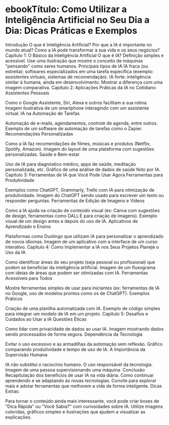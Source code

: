 # ebookTítulo: Como Utilizar a Inteligência Artificial no Seu Dia a Dia: Dicas Práticas e Exemplos

Introdução
O que é Inteligência Artificial?
Por que a IA é importante no mundo atual?
Como a IA pode transformar a sua vida e os seus negócios?
Capítulo 1: O Básico da Inteligência Artificial
O que é IA?
Definição simples e acessível. Use uma ilustração que mostre o conceito de máquinas "pensando" como seres humanos.
Principais tipos de IA
IA fraca (ou estreita): softwares especializados em uma tarefa específica (exemplo: assistentes virtuais, sistemas de recomendação).
IA forte: inteligência similar à humana, ainda em desenvolvimento. Mostrar a diferença com uma imagem comparativa.
Capítulo 2: Aplicações Práticas da IA no Cotidiano
Assistentes Pessoais

Como o Google Assistente, Siri, Alexa e outros facilitam a sua rotina.
Imagem ilustrativa de um smartphone interagindo com um assistente virtual.
IA na Automação de Tarefas

Automação de e-mails, agendamentos, controle de agenda, entre outros.
Exemplo de um software de automação de tarefas como o Zapier.
Recomendações Personalizadas

Como a IA faz recomendações de filmes, músicas e produtos (Netflix, Spotify, Amazon).
Imagem do layout de uma plataforma com sugestões personalizadas.
Saúde e Bem-estar

Uso de IA para diagnóstico médico, apps de saúde, meditação personalizada, etc.
Gráfico de uma análise de dados de saúde feito por IA.
Capítulo 3: Ferramentas de IA que Você Pode Usar Agora
Ferramentas para Produtividade

Exemplos como ChatGPT, Grammarly, Trello com IA para otimização de produtividade.
Imagem do ChatGPT sendo usado para escrever um texto ou responder perguntas.
Ferramentas de Edição de Imagens e Vídeos

Como a IA ajuda na criação de conteúdo visual (ex: Canva com sugestões de design, ferramentas como DALL·E para criação de imagens).
Exemplo visual de um design antes e depois do uso de IA.
Aplicativos de Aprendizado e Ensino

Plataformas como Duolingo que utilizam IA para personalizar o aprendizado de novos idiomas.
Imagem de um aplicativo com a interface de um curso interativo.
Capítulo 4: Como Implementar a IA nos Seus Projetos
Planeje o Uso da IA

Como identificar áreas do seu projeto (seja pessoal ou profissional) que podem se beneficiar da inteligência artificial.
Imagem de um fluxograma com ideias de áreas que podem ser otimizadas com IA.
Ferramentas Acessíveis para Todos

Mostre ferramentas simples de usar para iniciantes (ex: ferramentas de IA no Google, uso de modelos prontos como os de ChatGPT).
Exemplos Práticos

Criação de uma planilha automatizada com IA.
Exemplo de código simples para integrar um modelo de IA em um projeto.
Capítulo 5: Desafios e Cuidados ao Usar a IA
Questões Éticas

Como lidar com privacidade de dados ao usar IA.
Imagem mostrando dados sendo processados de forma segura.
Dependência da Tecnologia

Evitar o uso excessivo e as armadilhas da automação sem reflexão.
Gráfico comparando produtividade e tempo de uso de IA.
A Importância da Supervisão Humana

IA não substitui o raciocínio humano. O uso responsável da tecnologia.
Imagem de uma pessoa supervisionando uma máquina.
Conclusão
Recapitulação dos benefícios de usar IA na vida diária.
Como continuar aprendendo e se adaptando às novas tecnologias.
Convite para explorar mais e adotar ferramentas que melhorem a vida de forma inteligente.
Dicas Extras:

Para tornar o conteúdo ainda mais interessante, você pode criar boxes de "Dica Rápida" ou "Você Sabia?" com curiosidades sobre IA.
Utilize imagens coloridas, gráficos simples e ilustrações que ajudem a visualizar as explicações.
